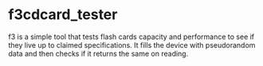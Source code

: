 # f3cdcard_tester
f3 is a simple tool that tests flash cards capacity and performance to see if they live up to claimed specifications. It fills the device with pseudorandom data and then checks if it returns the same on reading.
